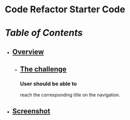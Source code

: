 # Code Refactor Starter Code 

# *Table of Contents*
- ## [Overview](#overview)
            
    - ## [The challenge](#thechallenge)
        ### User should be able to
        reach the corresponding title on the navigation.

- ## [Screenshot](nipaanand/horiseon-challenge1)

